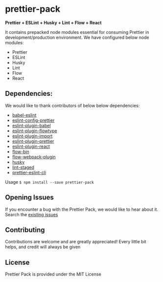 # prettier-pack
**__Prettier + ESLint + Husky + Lint + Flow + React__**

It contains prepacked node modules essential for consuming Prettier in development/production environment. We have configured below node modules:

- Prettier
- ESLint
- Husky
- Lint
- Flow
- React

## Dependencies:
We would like to thank contributors of below below dependencies:

- [babel-eslint](https://github.com/babel/babel-eslint)
- [eslint-config-prettier](https://github.com/prettier/eslint-config-prettier)
- [eslint-plugin-babel](https://github.com/babel/eslint-plugin-babel)
- [eslint-plugin-flowtype](https://github.com/gajus/eslint-plugin-flowtype)
- [eslint-plugin-import](https://github.com/benmosher/eslint-plugin-import)
- [eslint-plugin-prettier](https://github.com/prettier/eslint-plugin-prettier)
- [eslint-plugin-react](https://github.com/yannickcr/eslint-plugin-react)
- [flow-bin](https://github.com/flowtype/flow-bin)
- [flow-webpack-plugin](https://github.com/happylynx/flow-webpack-plugin)
- [husky](https://github.com/typicode/husky)
- [lint-staged](https://github.com/okonet/lint-staged)
- [prettier-eslint-cli](https://github.com/prettier/prettier-eslint-cli)

Usage
`$ npm install --save prettier-pack`

## Opening Issues
If you encounter a bug with the Prettier Pack, we would like to hear about it. Search the [existing issues](https://github.com/prscX/prettier-pack/issues)

## Contributing
Contributions are welcome and are greatly appreciated! Every little bit helps, and credit will always be given


## License
Prettier Pack is provided under the MIT License
